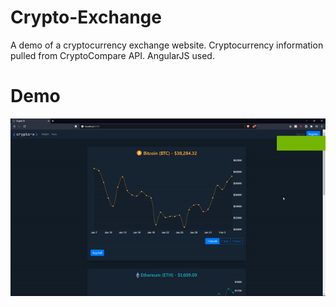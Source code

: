 # Crypto-Exchange
A demo of a cryptocurrency exchange website. Cryptocurrency information pulled from CryptoCompare API.
AngularJS used.

# Demo
![](\crypto-exchange\src\assets\demo.gif)